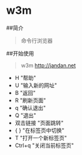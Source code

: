 w3m
====

##简介
> 命令行浏览器

##开始使用
> w3m http://jandan.net


+ H "帮助"
+ U "输入新的网址" 
+ B "返回"
+ R "刷新页面"
+ q "确认退出"
+ Q "退出"
+ 双击链接  "页面跳转"
+ { } "在标签页中切换"
+ T "打开一个新标签页"
+ Ctrl+q "关闭当前标签页"

